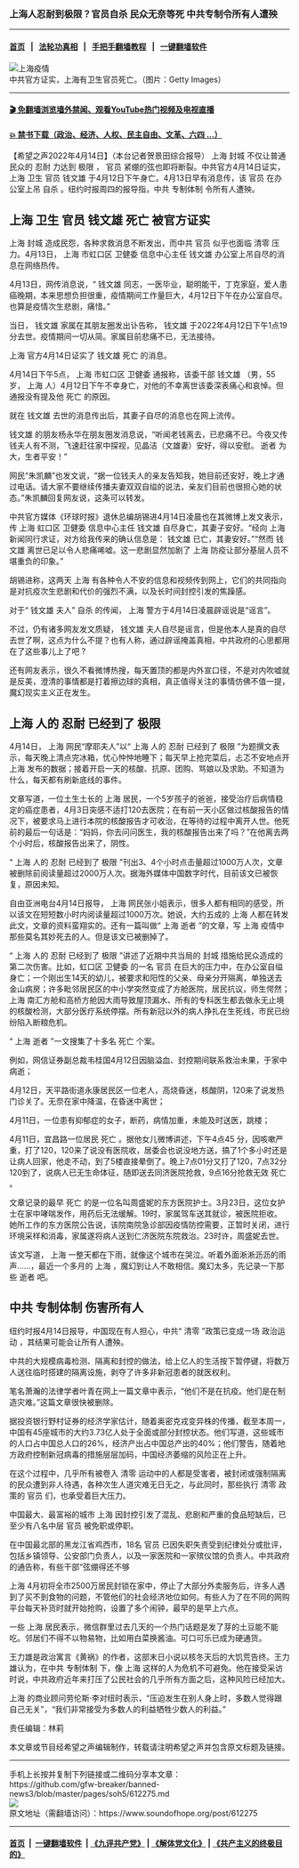 ### 上海人忍耐到极限？官员自杀 民众无奈等死 中共专制令所有人遭殃
------------------------

#### [首页](https://github.com/gfw-breaker/banned-news3/blob/master/README.md) &nbsp;&nbsp;|&nbsp;&nbsp; [法轮功真相](https://github.com/begood0513/basic/blob/master/README.md)  &nbsp;&nbsp;|&nbsp;&nbsp; [手把手翻墙教程](https://github.com/gfw-breaker/guides/wiki)  &nbsp;&nbsp;|&nbsp;&nbsp; [一键翻墙软件](https://github.com/gfw-breaker/nogfw/blob/master/README.md)  



<div><img alt="上海疫情" src="https://img.soundofhope.org/2022-04/gettyimages-1391222135-1649968610019.jpg"/>
<br/><figcaption class="caption">
 中共官方证实，上海有卫生官员死亡。（图片：Getty Images）
</figcaption></div><hr/>

#### [ 🎬  免翻墙浏览墙外禁闻、观看YouTube热门视频及电视直播](https://github.com/gfw-breaker/HelloWorld)

#### [ 💥  禁书下载（政治、经济、人权、民主自由、文革、六四 ...）](https://github.com/gfw-breaker/books/blob/master/README.md)

<div><div class="Content__Wrapper sc-1bvya0-0 grZQxZ">
 <p class="meta-top">
  <span class="meta">
   【希望之声2022年4月14日】（本台记者贺景田综合报导）
  </span>
  <ok href="/term/2303">
   上海
  </ok>
  <ok href="/term/219508">
   封城
  </ok>
  不仅让普通民众的
  <ok href="/term/88916">
   忍耐
  </ok>
  力达到
  <ok href="/term/12105">
   极限
  </ok>
  ，
  <ok href="/term/3988">
   官员
  </ok>
  紧绷的弦也即将断裂。中共官方4月14日证实，
  <ok href="/term/2303">
   上海
  </ok>
  卫生
  <ok href="/term/3988">
   官员
  </ok>
  <ok href="/term/721790">
   钱文雄
  </ok>
  于4月12日下午身亡。4月13日早有消息传，该
  <ok href="/term/3988">
   官员
  </ok>
  在办公室上吊
  <ok href="/term/2428">
   自杀
  </ok>
  。纽约时报周四的报导指，中共
  <ok href="/term/193490">
   专制体制
  </ok>
  令所有人遭殃。
 </p>
 <h2>
  <strong>
   <ok href="/term/2303">
    上海
   </ok>
   卫生
   <ok href="/term/3988">
    官员
   </ok>
   <ok href="/term/721790">
    钱文雄
   </ok>
   <ok href="/term/2730">
    死亡
   </ok>
   被官方证实
  </strong>
 </h2>
 <p>
  <ok href="/term/2303">
   上海
  </ok>
  <ok href="/term/219508">
   封城
  </ok>
  造成民怨，各种求救消息不断发出，而中共
  <ok href="/term/3988">
   官员
  </ok>
  似乎也面临
  <ok href="/term/236044">
   清零
  </ok>
  压力。4月13日，
  <ok href="/term/2303">
   上海
  </ok>
  市虹口区
  <ok href="/term/221596">
   卫健委
  </ok>
  信息中心主任
  <ok href="/term/721790">
   钱文雄
  </ok>
  办公室上吊自尽的消息在网络热传。
 </p>
 <p>
  4月13日，网传消息说，“
  <ok href="/term/721790">
   钱文雄
  </ok>
  同志，一医毕业，聪明能干，丁克家庭，爱人患癌晚期，本来思想负担很重，疫情期间工作量巨大，4月12日下午在办公室自尽。也算是疫情次生悲剧，痛惜。”
 </p>
 <p>
  当日，
  <ok href="/term/721790">
   钱文雄
  </ok>
  家属在其朋友圈发出讣告称，
  <ok href="/term/721790">
   钱文雄
  </ok>
  于2022年4月12日下午1点19分去世。疫情期间一切从简。家属目前悲痛不已，无法接待。
 </p>
 <p>
  <ok href="/term/2303">
   上海
  </ok>
  官方4月14日证实了
  <ok href="/term/721790">
   钱文雄
  </ok>
  <ok href="/term/2730">
   死亡
  </ok>
  的消息。
 </p>
 <p>
  4月14日下午5点，
  <ok href="/term/2303">
   上海
  </ok>
  市虹口区
  <ok href="/term/221596">
   卫健委
  </ok>
  通报称，该委干部
  <ok href="/term/721790">
   钱文雄
  </ok>
  （男，55岁，
  <ok href="/term/2303">
   上海
  </ok>
  人）4月12日下午不幸身亡，对他的不幸离世该委深表痛心和哀悼。但通报没有提及他
  <ok href="/term/2730">
   死亡
  </ok>
  的原因。
 </p>
 <p>
  就在
  <ok href="/term/721790">
   钱文雄
  </ok>
  去世的消息传出后，其妻子自尽的消息也在网上流传。
 </p>
 <p>
  <ok href="/term/721790">
   钱文雄
  </ok>
  的朋友杨永华在朋友圈发消息说，“听闻老钱离去，已悲痛不已。今夜又传钱夫人有不测，飞速赶往家中探视，见晶洁（文雄妻）安好，得以安慰。
  <ok href="/term/486467">
   逝者
  </ok>
  为大，生者平安！”
 </p>
 <p>
  网民“朱凯麟”也发文说，“据一位钱夫人的亲友告知我，她目前还安好，晚上才通过电话。请大家不要继续传播夫妻双双自缢的说法，亲友们目前也很担心她的状态。”朱凯麟回复网友说，这条可以转发。
 </p>
 <p>
  中共官方媒体《环球时报》退休总编胡锡进4月14日凌晨也在其微博上发文表示，传
  <ok href="/term/2303">
   上海
  </ok>
  虹口区
  <ok href="/term/221596">
   卫健委
  </ok>
  信息中心主任
  <ok href="/term/721790">
   钱文雄
  </ok>
  自尽身亡，其妻子安好。“经向
  <ok href="/term/2303">
   上海
  </ok>
  新闻同行求证，对方给我传来的确认信息是：
  <ok href="/term/721790">
   钱文雄
  </ok>
  已亡，其妻安好。”“然而
  <ok href="/term/721790">
   钱文雄
  </ok>
  离世已足以令人悲痛唏嘘。这一悲剧显然加剧了
  <ok href="/term/2303">
   上海
  </ok>
  防疫让部分基层人员不堪重负的印象。”
 </p>
 <p>
  胡锡进称，这两天
  <ok href="/term/2303">
   上海
  </ok>
  有各种令人不安的信息和视频传到网上，它们的共同指向是对抗疫次生悲剧和代价的强烈不满，以及长时间封控引发的焦躁感。
 </p>
 <p>
  对于“
  <ok href="/term/721790">
   钱文雄
  </ok>
  夫人”
  <ok href="/term/2428">
   自杀
  </ok>
  的传闻，
  <ok href="/term/2303">
   上海
  </ok>
  警方于4月14日凌晨辟谣说是“谣言”。
 </p>
 <p>
  不过，仍有诸多网友发文质疑，
  <ok href="/term/721790">
   钱文雄
  </ok>
  夫人自尽是谣言，但是他本人是真的自尽去世了啊，这点为什么不提？也有人称，通过辟谣掩盖真相，中共政府的心思都用在了这些事儿上了吧 ?
 </p>
 <p>
  还有网友表示，很久不看微博热搜，每天置顶的都是内外宣口径，不是对内吹嘘就是反美，澄清的事情都是打着擦边球的真相，真正值得关注的事情仿佛不值一提，魔幻现实主义正在发生。
 </p>
 <h2>
  <strong>
   <ok href="/term/2303">
    上海
   </ok>
   人的
   <ok href="/term/88916">
    忍耐
   </ok>
   已经到了
   <ok href="/term/12105">
    极限
   </ok>
  </strong>
 </h2>
 <p>
  4月14日，
  <ok href="/term/2303">
   上海
  </ok>
  网民“摩耶夫人”以“
  <ok href="/term/2303">
   上海
  </ok>
  人的
  <ok href="/term/88916">
   忍耐
  </ok>
  已经到了
  <ok href="/term/12105">
   极限
  </ok>
  ”为题撰文表示，每天晚上清点完冰箱，忧心忡忡地睡下；每天早上抢完菜后，忐忑不安地点开
  <ok href="/term/2303">
   上海
  </ok>
  发布的数据；接着开启一天的核酸、抗原、团购、骂娘以及求助。不知道为什么，每天都有刷新底线的事件。
 </p>
 <p>
  文章写道，一位土生土长的
  <ok href="/term/2303">
   上海
  </ok>
  居民，一个5岁孩子的爸爸，接受治疗后病情稳定的癌症患者，4月3日突感不适打120去医院；在有前一天小区做过核酸报告的情况下，被要求马上进行本院的核酸报告才可收治，在等待的过程中离开人世。他死前的最后一句话是：“妈妈，你去问问医生，我的核酸报告出来了吗？”在他离去两个小时后，核酸报告出来了，阴性。
 </p>
 <p>
  “
  <ok href="/term/2303">
   上海
  </ok>
  人的
  <ok href="/term/88916">
   忍耐
  </ok>
  已经到了
  <ok href="/term/12105">
   极限
  </ok>
  ”刊出3、4个小时点击量超过1000万人次，文章被删除前阅读量超过2000万人次。据海外媒体中国数字时代，目前该文已被恢复，原因未知。
 </p>
 <p>
  自由亚洲电台4月14日报导，
  <ok href="/term/2303">
   上海
  </ok>
  网民张小姐表示，很多人都有相同的感受，所以该文在短短数小时内阅读量超过1000万次。她说，大约五成的
  <ok href="/term/2303">
   上海
  </ok>
  人都在转发此文，文章的资料蛮翔实的。还有一篇叫做“
  <ok href="/term/2303">
   上海
  </ok>
  <ok href="/term/486467">
   逝者
  </ok>
  ”的文章，写
  <ok href="/term/2303">
   上海
  </ok>
  疫情中那些莫名其妙死去的人。但是该文已被删掉了。
 </p>
 <p>
  “
  <ok href="/term/2303">
   上海
  </ok>
  人的
  <ok href="/term/88916">
   忍耐
  </ok>
  已经到了
  <ok href="/term/12105">
   极限
  </ok>
  ”讲述了近期中共当局的
  <ok href="/term/219508">
   封城
  </ok>
  措施给民众造成的第二次伤害。比如，虹口区
  <ok href="/term/221596">
   卫健委
  </ok>
  的一名
  <ok href="/term/3988">
   官员
  </ok>
  在巨大的压力中，在办公室自缢身亡；一个刚出生14天的幼儿，被要求和阳性的父亲、母亲分开隔离，单独送去金山病房；许多毗邻居民区的中小学突然变成了方舱医院，居民抗议，师生愕然；
  <ok href="/term/2303">
   上海
  </ok>
  南汇方舱和高桥方舱因大雨导致屋顶漏水、所有的专科医生都去做永无止境的核酸检测，大部分医疗系统停摆。所有新冠以外的病人挣扎在生死线，市民已纷纷陷入断粮危机。
 </p>
 <p>
  “
  <ok href="/term/2303">
   上海
  </ok>
  <ok href="/term/486467">
   逝者
  </ok>
  ”一文搜集了十多名
  <ok href="/term/2730">
   死亡
  </ok>
  个案。
 </p>
 <p>
  例如，网信证券副总裁韦桂国4月12日因脑溢血、封控期间联系救治未果，于家中病逝；
 </p>
 <p>
  4月12日，天平路街道永康居民区一位老人，高烧昏迷，核酸阴，120来了说发热门诊关了。无奈在家中降温，在昏迷中离世；
 </p>
 <p>
  4月11日，一位患有抑郁症的女子，断药，病情加重，未能及时送医，跳楼；
 </p>
 <p>
  4月11日，宜昌路一位居民
  <ok href="/term/2730">
   死亡
  </ok>
  。据他女儿微博讲述，下午4点45 分，因咳嗽严重，打了120，120来了说没有医院收，居委会也说没地方送，搞了1个多小时还是让病人回家，他走不动，到了5楼直接晕倒了。晚上7点01分又打了120，7点32分120到了，说病人已无生命体征，随即送去同济医院抢救，9点16分抢救无效
  <ok href="/term/2730">
   死亡
  </ok>
  。
 </p>
 <p>
  文章记录的最早
  <ok href="/term/2730">
   死亡
  </ok>
  的是一位名叫周盛妮的东方医院护士。3月23日，这位女护士在家中哮喘发作，用药后无法缓解。19时，家属驾车送其就诊，被医院拒收。她所工作的东方医院公告说，该院南院急诊部因疫情防控需要，正暂时关闭，进行环境采样和消毒，家属遂将病人送到仁济医院东院救治。23时许，周盛妮去世。
 </p>
 <p>
  该文写道，
  <ok href="/term/2303">
   上海
  </ok>
  一整天都在下雨，就像这个城市在哭泣。听着外面淅淅沥沥的雨声……，最近一个多月的
  <ok href="/term/2303">
   上海
  </ok>
  ，魔幻到让人不敢相信。魔幻太多，先记录一下那些
  <ok href="/term/486467">
   逝者
  </ok>
  吧。
 </p>
 <h2>
  <strong>
   中共
   <ok href="/term/193490">
    专制体制
   </ok>
   伤害所有人
  </strong>
 </h2>
 <p>
  纽约时报4月14日报导，中国现在有人担心，中共“
  <ok href="/term/236044">
   清零
  </ok>
  ”政策已变成一场
  <ok href="/term/43572">
   政治运动
  </ok>
  ，其结果可能会让所有人遭殃。
 </p>
 <p>
  中共的大规模病毒检测、隔离和封控的做法，给上亿人的生活按下暂停键，将数万人送往临时搭建的隔离设施，剥夺了许多非新冠患者的就医权利。
 </p>
 <p>
  笔名萧瀚的法律学者叶青在网上一篇文章中表示，“他们不是在抗疫。他们是在制造灾难。”这篇文章很快被删除。
 </p>
 <p>
  据投资银行野村证券的经济学家估计，随着奥密克戎变异株的传播，截至本周一，中国有45座城市的大约3.73亿人处于全面或部分封控状态。他们写道，这些城市的人口占中国总人口的26%，经济产出占中国总产出的40%；他们警告，随着地方政府控制新冠病毒的措施层层加码，中国经济萎缩的风险正在上升。
 </p>
 <p>
  在这个过程中，几乎所有被卷入
  <ok href="/term/236044">
   清零
  </ok>
  运动中的人都是受害者，被封闭或强制隔离的民众遭到非人待遇，各种次生人道灾难无日无之，与此同时，那些执行
  <ok href="/term/236044">
   清零
  </ok>
  政策的
  <ok href="/term/3988">
   官员
  </ok>
  们，也承受着巨大压力。
 </p>
 <p>
  中国最大、最富裕的城市
  <ok href="/term/2303">
   上海
  </ok>
  因封控引发了混乱、悲剧和严重的食品短缺后，已至少有八名中层
  <ok href="/term/3988">
   官员
  </ok>
  被免职或停职。
 </p>
 <p>
  在中国最北部的黑龙江省鸡西市，18名
  <ok href="/term/3988">
   官员
  </ok>
  已因失职失责受到纪律处分或批评，包括乡镇领导、公安部门负责人，以及一家医院和一家殡仪馆的负责人。中共政府的通告称，有些干部“弦绷得还不够
 </p>
 <p>
  <ok href="/term/2303">
   上海
  </ok>
  4月初将全市2500万居民封锁在家中，停止了大部分外卖服务后，许多人遇到了买不到食物的问题，不管他们的社会经济地位如何。有些人为了在不同的网购平台每天补货时就开始抢购，设置了多个闹钟，最早的是早上六点。
 </p>
 <p>
  一些
  <ok href="/term/2303">
   上海
  </ok>
  居民表示，微信群里过去几天的一个热门话题是发了芽的土豆能不能吃。邻居们不得不以物易物，比如用白菜换酱油。可口可乐已成为硬通货。
 </p>
 <p>
  王力雄是政治寓言《黄祸》的作者，这部末日小说以核冬天后的大饥荒告终。王力雄认为，在中共
  <ok href="/term/193490">
   专制体制
  </ok>
  下，像
  <ok href="/term/2303">
   上海
  </ok>
  这样的人为危机不可避免。他在接受采访时说，中共政府近年来打压了公民社会的几乎所有方面之后，这种风险已经加大。
 </p>
 <p>
  <ok href="/term/2303">
   上海
  </ok>
  的商业顾问劳伦斯·李对纽时表示，“压迫发生在别人身上时，多数人觉得跟自己无关”，“我们非常接受为多数人的利益牺牲少数人的利益。”
 </p>
 <p class="meta-btm">
  责任编辑：林莉
 </p>
 <p class="meta-btm">
  本文章或节目经希望之声编辑制作，转载请注明希望之声并包含原文标题及链接。
 </p>
</div>
</div>
<hr/>
手机上长按并复制下列链接或二维码分享本文章：<br/>
https://github.com/gfw-breaker/banned-news3/blob/master/pages/soh5/612275.md <br/>
<a href='https://github.com/gfw-breaker/banned-news3/blob/master/pages/soh5/612275.md'><img src='https://github.com/gfw-breaker/banned-news3/blob/master/pages/soh5/612275.md.png'/></a> <br/>
原文地址（需翻墙访问）：https://www.soundofhope.org/post/612275


------------------------
#### [首页](https://github.com/gfw-breaker/banned-news3/blob/master/README.md) &nbsp;|&nbsp; [一键翻墙软件](https://github.com/gfw-breaker/nogfw/blob/master/README.md) &nbsp;| [《九评共产党》](https://github.com/gfw-breaker/9ping.md/blob/master/README.md#九评之一评共产党是什么) | [《解体党文化》](https://github.com/gfw-breaker/jtdwh.md/blob/master/README.md) | [《共产主义的终极目的》](https://github.com/gfw-breaker/gczydzjmd.md/blob/master/README.md)


<img src='http://gfw-breaker.win/banned-news3/pages/soh5/612275.md' width='0px' height='0px'/>